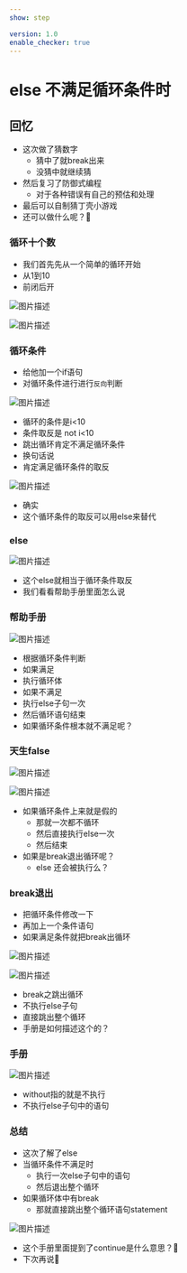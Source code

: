 ```yaml
---
show: step

version: 1.0
enable_checker: true
---
```


# else 不满足循环条件时
## 回忆
- 这次做了猜数字
	- 猜中了就break出来
	- 没猜中就继续猜
- 然后复习了防御式编程
	- 对于各种错误有自己的预估和处理
- 最后可以自制猜丁壳小游戏
- 还可以做什么呢？🤔

### 循环十个数
- 我们首先先从一个简单的循环开始
- 从1到10
- 前闭后开

![图片描述](https://doc.shiyanlou.com/courses/uid1190679-20211006-1633482904185)

![图片描述](https://doc.shiyanlou.com/courses/uid1190679-20211006-1633482911046)

### 循环条件

- 给他加一个if语句
- 对循环条件进行进行`反向`判断

![图片描述](https://doc.shiyanlou.com/courses/uid1190679-20211006-1633483115380)

- 循环的条件是i<10
- 条件取反是 not i<10
- 跳出循环肯定不满足循环条件
- 换句话说
- 肯定满足循环条件的取反

![图片描述](https://doc.shiyanlou.com/courses/uid1190679-20211006-1633483169904)

- 确实
- 这个循环条件的取反可以用else来替代

### else

![图片描述](https://doc.shiyanlou.com/courses/uid1190679-20211006-1633483250677)

- 这个else就相当于循环条件取反
- 我们看看帮助手册里面怎么说

### 帮助手册

![图片描述](https://doc.shiyanlou.com/courses/uid1190679-20211006-1633483565139)

- 根据循环条件判断
- 如果满足
- 执行循环体
- 如果不满足
- 执行else子句一次
- 然后循环语句结束
- 如果循环条件根本就不满足呢？

### 天生false

![图片描述](https://doc.shiyanlou.com/courses/uid1190679-20211006-1633483686962)

![图片描述](https://doc.shiyanlou.com/courses/uid1190679-20211006-1633483693673)

- 如果循环条件上来就是假的
	- 那就一次都不循环
	- 然后直接执行else一次
	- 然后结束
- 如果是break退出循环呢？
	- else 还会被执行么？

### break退出

- 把循环条件修改一下
- 再加上一个条件语句
- 如果满足条件就把break出循环

![图片描述](https://doc.shiyanlou.com/courses/uid1190679-20211006-1633483872886)

![图片描述](https://doc.shiyanlou.com/courses/uid1190679-20211006-1633483911343)

- break之跳出循环
- 不执行else子句
- 直接跳出整个循环
- 手册是如何描述这个的？

### 手册

![图片描述](https://doc.shiyanlou.com/courses/uid1190679-20211006-1633484018717)

- without指的就是不执行
- 不执行else子句中的语句

### 总结 
- 这次了解了else
- 当循环条件不满足时
	- 执行一次else子句中的语句
	- 然后退出整个循环
- 如果循环体中有break
	- 那就直接跳出整个循环语句statement

![图片描述](https://doc.shiyanlou.com/courses/uid1190679-20211006-1633484217904)

- 这个手册里面提到了continue是什么意思？🤔
- 下次再说👋